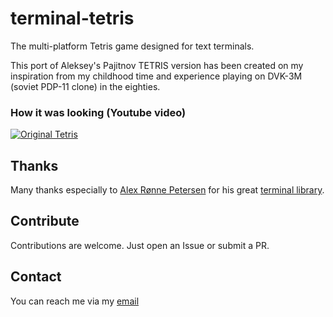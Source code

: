 # terminal-tetris
The multi-platform Tetris game designed for text terminals.

This port of Aleksey's Pajitnov TETRIS version has been created on my inspiration from my childhood time and experience playing on DVK-3M (soviet PDP-11 clone) in the eighties.

### How it was looking (Youtube video)

[![Original Tetris](https://img.youtube.com/vi/O0gAgQQHFcQ/0.jpg)](https://www.youtube.com/watch?v=O0gAgQQHFcQ "Original Tetris")

## Thanks
Many thanks especially to [Alex Rønne Petersen](https://github.com/alexrp) for his great [terminal library](https://github.com/alexrp/system-terminal).

## Contribute
Contributions are welcome. Just open an Issue or submit a PR. 

## Contact
You can reach me via my [email](mailto://semack@gmail.com)
